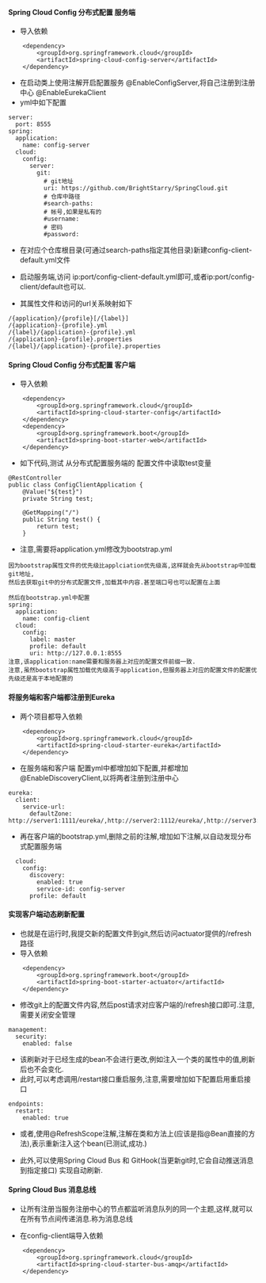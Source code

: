 #### Spring Cloud Config 分布式配置 服务端
* 导入依赖
>
		<dependency>
			<groupId>org.springframework.cloud</groupId>
			<artifactId>spring-cloud-config-server</artifactId>
		</dependency>

>
* 在启动类上使用注解开启配置服务 @EnableConfigServer,将自己注册到注册中心 @EnableEurekaClient
* yml中如下配置
>
    server:
      port: 8555
    spring:
      application:
        name: config-server
      cloud:
        config:
          server:
            git:
              # git地址
              uri: https://github.com/BrightStarry/SpringCloud.git
              # 仓库中路径
              #search-paths:
              # 帐号,如果是私有的
              #username: 
              # 密码
              #password: 
>
* 在对应个仓库根目录(可通过search-paths指定其他目录)新建config-client-default.yml文件
* 启动服务端,访问 ip:port/config-client-default.yml即可,或者ip:port/config-client/default也可以.

* 其属性文件和访问的url关系映射如下
>   
    /{application}/{profile}[/{label}]
    /{application}-{profile}.yml
    /{label}/{application}-{profile}.yml
    /{application}-{profile}.properties
    /{label}/{application}-{profile}.properties
>

#### Spring Cloud Config 分布式配置 客户端
* 导入依赖
>
		<dependency>
			<groupId>org.springframework.cloud</groupId>
			<artifactId>spring-cloud-starter-config</artifactId>
		</dependency>
		<dependency>
			<groupId>org.springframework.boot</groupId>
			<artifactId>spring-boot-starter-web</artifactId>
		</dependency>    
>
* 如下代码,测试 从分布式配置服务端的 配置文件中读取test变量
>
    @RestController
    public class ConfigClientApplication {
    	@Value("${test}")
    	private String test;
    	
    	@GetMapping("/")
    	public String test() {
    		return test;
    	}
>
* 注意,需要将application.yml修改为bootstrap.yml  
>
    因为bootstrap属性文件的优先级比applciation优先级高,这样就会先从bootstrap中加载git地址,
    然后去获取git中的分布式配置文件,加载其中内容.甚至端口号也可以配置在上面
    
    然后在bootstrap.yml中配置
    spring:
      application:
        name: config-client
      cloud:
        config:
          label: master
          profile: default
          uri: http://127.0.0.1:8555
    注意,该application:name需要和服务器上对应的配置文件前缀一致.
    注意,虽然bootstrap属性加载优先级高于application,但服务器上对应的配置文件的配置优先级还是高于本地配置的
>

#### 将服务端和客户端都注册到Eureka
* 两个项目都导入依赖
>
		<dependency>
        	<groupId>org.springframework.cloud</groupId>
        	<artifactId>spring-cloud-starter-eureka</artifactId>
        </dependency>        
>
* 在服务端和客户端 配置yml中都增加如下配置,并都增加@EnableDiscoveryClient,以将两者注册到注册中心
>
    eureka:
      client:
        service-url:
          defaultZone: http://server1:1111/eureka/,http://server2:1112/eureka/,http://server3:1113/eureka/
>
* 再在客户端的bootstrap.yml,删除之前的注解,增加如下注解,以自动发现分布式配置服务端
>
      cloud:
        config:
          discovery:
            enabled: true
            service-id: config-server
          profile: default
>


#### 实现客户端动态刷新配置
* 也就是在运行时,我提交新的配置文件到git,然后访问actuator提供的/refresh路径
* 导入依赖
>
		<dependency>
			<groupId>org.springframework.boot</groupId>
			<artifactId>spring-boot-starter-actuator</artifactId>
		</dependency>    
>
* 修改git上的配置文件内容,然后post请求对应客户端的/refresh接口即可.注意,需要关闭安全管理
>
    management:
      security:
        enabled: false
>
* 该刷新对于已经生成的bean不会进行更改,例如注入一个类的属性中的值,刷新后也不会变化.
* 此时,可以考虑调用/restart接口重启服务,注意,需要增加如下配置启用重启接口
>
    endpoints:
      restart:
        enabled: true
>
* 或者,使用@RefreshScope注解,注解在类和方法上(应该是指@Bean直接的方法),表示重新注入这个bean(已测试,成功.)

* 此外,可以使用Spring Cloud Bus 和 GitHook(当更新git时,它会自动推送消息到指定接口) 实现自动刷新.

#### Spring Cloud Bus 消息总线
* 让所有注册当服务注册中心的节点都监听消息队列的同一个主题,这样,就可以在所有节点间传递消息.称为消息总线

* 在config-client端导入依赖
>
		<dependency>
			<groupId>org.springframework.cloud</groupId>
			<artifactId>spring-cloud-starter-bus-amqp</artifactId>
		</dependency>
>